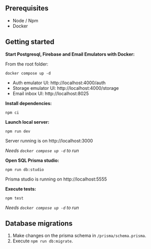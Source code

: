 ## Prerequisites

- Node / Npm
- Docker

## Getting started

**Start Postgresql, Firebase and Email Emulators with Docker:**

From the root folder:

```
docker compose up -d
```

- Auth emulator UI: http://localhost:4000/auth
- Storage emulator UI: http://localhost:4000/storage
- Email inbox UI: http://localhost:8025

**Install dependencies:**

```
npm ci
```

**Launch local server:**

```
npm run dev
```

Server running is on http://localhost:3000

_Needs `docker compose up -d` to run_

**Open SQL Prisma studio:**

```
npm run db:studio
```

Prisma studio is running on http://localhost:5555

**Execute tests:**

```
npm test
```

_Needs `docker compose up -d` to run_

## Database migrations

1. Make changes on the prisma schema in `/prisma/schema.prisma`.
2. Execute `npm run db:migrate`.
